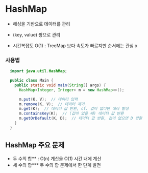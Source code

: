 # HashMap

- 해싱을 기반으로 데이터를 관리

- (key, value) 쌍으로 관리

- 시간복잡도 O(1) : TreeMap 보다 속도가 빠르지만 순서에는 관심 x

### 사용법

```java
  import java.util.HashMap;

  public class Main {
    public static void main(String[] args) {
      HashMap<Integer, Integer> m = new HashMap<>();

      m.put(K, V);  // 데이터 입력
      m.remove(K, V);  // 데이터 제거
      m.get(K);  // 데이터 값 반환, cf. 값이 없다면 에러 발생
      m.containsKey(K);  // (값이 있을 때) 데이터 값 반환
      m.getOrDefault(K, D);  // 데이터 값 반환, 값이 없으면 D 반환
    }
  }
```

## HashMap 주요 문제

- 두 수의 합\*\* : O(n) 계산을 O(1) 시간 내에 계산
- 세 수의 합\*\*\* 두 수의 합 문제에서 한 단계 발전
